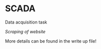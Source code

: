 # SCADA
Data acquisition task

_Scraping of website_

More details can be found in the write up file!
